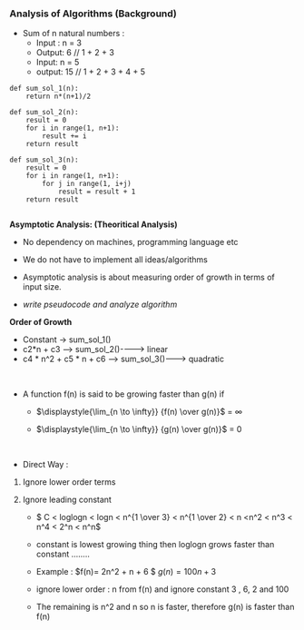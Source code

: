 ### Analysis of Algorithms (Background)
* Sum of n natural numbers :
    * Input : n = 3
    * Output: 6 // 1 + 2 + 3
    * Input: n = 5
    * output: 15 // 1 + 2 + 3 + 4 + 5

```
def sum_sol_1(n):
    return n*(n+1)/2

def sum_sol_2(n):
    result = 0
    for i in range(1, n+1):
        result += i
    return result

def sum_sol_3(n):
    result = 0
    for i in range(1, n+1):
        for j in range(1, i+j)
            result = result + 1
    return result


```

**Asymptotic Analysis: (Theoritical Analysis)**
* No dependency on machines, programming language etc
* We do not have to implement all ideas/algorithms
* Asymptotic analysis is about measuring order of growth in terms of input size.

* *write pseudocode and analyze algorithm*

**Order of Growth**
* Constant -> sum_sol_1()
* c2*n + c3 --> sum_sol_2()----> linear 
* c4 * n^2 + c5 * n + c6 --> sum_sol_3()---> quadratic 

<br>

* A function f(n) is said to be growing faster than g(n) if 

    * $\displaystyle{\lim_{n \to \infty}} {f(n) \over g(n)}$  = ${\infty}$


    *  $\displaystyle{\lim_{n \to \infty}} {g(n) \over g(n)}$  = ${0}$

<br>

* Direct Way :
1. Ignore lower order terms 
2. Ignore leading constant 

    * $ C < loglogn < logn < n^{1 \over 3} < n^{1 \over 2} < n <n^2 < n^3 < n^4 < 2^n < n^n$ 

    * constant is lowest growing thing then loglogn grows faster than constant ........

    * Example :
    $f(n)= 2n^2 + n + 6 $
    $g(n) = 100n + 3$
    * ignore lower order : n from f(n) and ignore constant 3 , 6, 2 and 100
    * The remaining is n^2 and n so n is faster, therefore g(n) is faster than f(n)